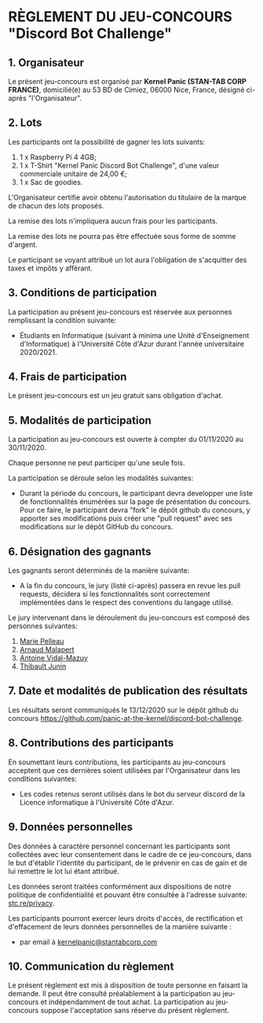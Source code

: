 # RÈGLEMENT DU JEU-CONCOURS "Discord Bot Challenge"
## 1. Organisateur
Le présent jeu-concours est organisé par **Kernel Panic (STAN-TAB CORP FRANCE)**, domicilié(e) au 53 BD de Cimiez, 06000 Nice, France, désigné ci-après "l'Organisateur".

## 2. Lots
Les participants ont la possibilité de gagner les lots suivants:

1. 1 x Raspberry Pi 4 4GB;
2. 1 x T-Shirt "Kernel Panic Discord Bot Challenge", d'une valeur commerciale unitaire de 24,00 €;
3. 1 x Sac de goodies.

L'Organisateur certifie avoir obtenu l'autorisation du titulaire de la marque de chacun des lots proposés.

La remise des lots n'impliquera aucun frais pour les participants.

La remise des lots ne pourra pas être effectuée sous forme de somme d'argent.

Le participant se voyant attribué un lot aura l'obligation de s'acquitter des taxes et impôts y afférant.

## 3. Conditions de participation
La participation au présent jeu-concours est réservée aux personnes remplissant la condition suivante:
* Étudiants en Informatique (suivant à minima une Unité d'Enseignement d'Informatique) à l'Université Côte d'Azur durant l'année universitaire 2020/2021.

## 4. Frais de participation
Le présent jeu-concours est un jeu gratuit sans obligation d'achat.

## 5. Modalités de participation

La participation au jeu-concours est ouverte à compter du 01/11/2020 au 30/11/2020.

Chaque personne ne peut participer qu'une seule fois.

La participation se déroule selon les modalités suivantes:
* Durant la période du concours, le participant devra developper une liste de fonctionnalités énumérées sur la page de présentation du concours. Pour ce faire, le participant devra "fork" le dépôt github du concours, y apporter ses modifications puis créer une "pull request" avec ses modifications sur le dépôt GitHub du concours.

## 6. Désignation des gagnants
Les gagnants seront déterminés de la manière suivante:
* A la fin du concours, le jury (listé ci-après) passera en revue les pull requests, décidera si les fonctionnalités sont correctement implémentées dans le respect des conventions du langage utilisé.

Le jury intervenant dans le déroulement du jeu-concours est composé des personnes suivantes:
1. [Marie Pelleau](https://github.com/mpelleau)
2. [Arnaud Malapert](https://github.com/arnaud-m)
3. [Antoine Vidal-Mazuy](https://github.com/Brotherta)
4. [Thibault Junin](https://github.com/thibaultjunin/)

## 7. Date et modalités de publication des résultats
Les résultats seront communiqués le 13/12/2020 sur le dépôt github du concours https://github.com/panic-at-the-kernel/discord-bot-challenge.

## 8. Contributions des participants

En soumettant leurs contributions, les participants au jeu-concours acceptent que ces dernières soient utilisées par l'Organisateur dans les conditions suivantes:
* Les codes retenus seront utilisés dans le bot du serveur discord de la Licence informatique à l'Université Côte d'Azur.

## 9. Données personnelles
Des données à caractère personnel concernant les participants sont collectées avec leur consentement dans le cadre de ce jeu-concours, dans le but d'établir l'identité du participant, de le prévenir en cas de gain et de lui remettre le lot lui étant attribué.

Les données seront traitées conformément aux dispositions de notre politique de confidentialité et pouvant être consultée à l'adresse suivante: [stc.re/privacy](https://stc.re/privacy).

Les participants pourront exercer leurs droits d'accès, de rectification et d'effacement de leurs données personnelles de la manière suivante :
* par email à [kernelpanic@stantabcorp.com](mailto:kernelpanic@stantabcorp.com)

## 10. Communication du règlement
Le présent règlement est mis à disposition de toute personne en faisant la demande. Il peut être consulté préalablement à la participation au jeu-concours et indépendamment de tout achat. La participation au jeu-concours suppose l'acceptation sans réserve du présent règlement.
